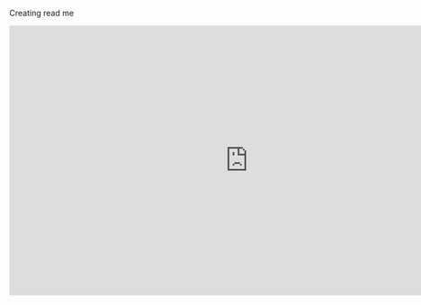 Creating read me
<iframe width="848" height="480" src="https://www.youtube.com/embed/kcUAadzDU4Q" title="Alexa Project | AWS IoT | ESP8266 | Python | TCS Internship project" frameborder="0" allow="accelerometer; autoplay; clipboard-write; encrypted-media; gyroscope; picture-in-picture; web-share" referrerpolicy="strict-origin-when-cross-origin" allowfullscreen></iframe>
